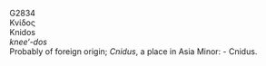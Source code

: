 G2834  
Κνίδος  
Knidos  
*knee‘-dos*  
Probably of foreign origin; *Cnidus*, a place in Asia Minor: - Cnidus.  
